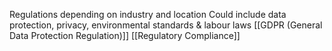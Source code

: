 Regulations depending on industry and location
Could include data protection, privacy, environmental standards & labour laws 
[[GDPR (General Data Protection Regulation)]]
[[Regulatory Compliance]]